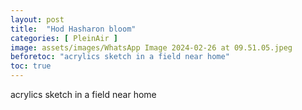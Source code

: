 ```yaml
---
layout: post
title:  "Hod Hasharon bloom"
categories: [ PleinAir ]
image: assets/images/WhatsApp Image 2024-02-26 at 09.51.05.jpeg
beforetoc: "acrylics sketch in a field near home"
toc: true
---
```


acrylics sketch in a field near home